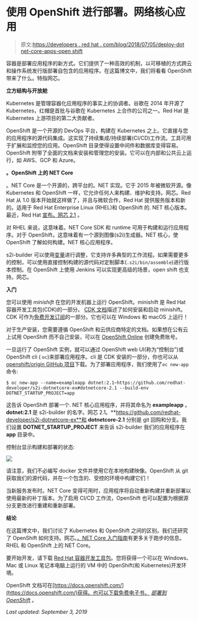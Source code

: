 # 使用 OpenShift 进行部署。网络核心应用

> 原文:[https://developers . red hat . com/blog/2018/07/05/deploy-dot net-core-apps-open shift](https://developers.redhat.com/blog/2018/07/05/deploy-dotnet-core-apps-openshift)

容器是部署应用程序的新方式。它们提供了一种高效的机制，以可移植的方式跨云和操作系统发行版部署自包含的应用程序。在这篇博文中，我们将看看 OpenShift 带来了什么。特指网芯。

**立方结构与开放舱**

Kubernetes 是管理容器化应用程序的事实上的协调者。谷歌在 2014 年开源了 Kubernetes，红帽是首批与谷歌在 Kubernetes 上合作的公司之一。Red Hat 是 Kubernetes 上游项目的第二大贡献者。

OpenShift 是一个开源的 DevOps 平台，构建在 Kubernetes 之上。它直接与您的应用程序的源代码集成。这实现了持续集成/持续部署(CI/CD)工作流。工具可用于扩展和监控您的应用。OpenShift 目录使得设置中间件和数据库变得容易。OpenShift 附带了全面的文档来安装和管理您的安装。它可以在内部和公共云上运行，如 AWS、GCP 和 Azure。

**。OpenShift 上的 NET Core**

。NET Core 是一个开源的，跨平台的。NET 实现。它于 2015 年被微软开源。像 Kubernetes 和 OpenShift 一样，它允许任何人来构建、维护和支持。网芯。Red Hat 从 1.0 版本开始就这样做了，并且与微软合作，Red Hat 提供服务版本和新的。适用于 Red Hat Enterprise Linux (RHEL)和 OpenShift 的. NET 核心版本。最近，Red Hat [宣布。网芯 2.1](https://developers.redhat.com/blog/2018/06/14/announcing-net-core-2-1-for-red-hat-platforms/) 。

对 RHEL 来说，这意味着。NET Core SDK 和 runtime 可用于构建和运行应用程序。对于 OpenShift，这意味着有一个源到图像(s2i)生成器。NET 核心，使 OpenShift 了解如何构建。NET 核心应用程序。

s2i-builder 可以使用[变量](https://access.redhat.com/documentation/en-us/net_core/2.1/html/getting_started_guide/gs_dotnet_on_openshift#gs_env-var)进行调整，它支持许多典型的工作流程。如果需要更多的控制，可以使用直接控制构建的源代码对定制脚本(`.s2i/bin/assemble`)进行版本控制。在 OpenShift 上使用 Jenkins 可以实现更高级的场景，open shift 也支持。网芯。

**入门**

您可以使用 *minishift* 在您的开发机器上运行 OpenShift。minishift 是 Red Hat 容器开发工具包(CDK)的一部分。 [CDK 文档](https://access.redhat.com/documentation/en-us/red_hat_container_development_kit/3.1/html/getting_started_guide/getting_started_with_container_development_kit#quickstart)描述了如何安装和启动 minishift。CDK 可作为[免费开发订阅](https://developers.redhat.com/blog/2018/01/19/command-line-heros-podcast/)的一部分。它也可以在 Windows 和 macOS 上运行！

对于生产安装，您需要遵循 OpenShift 和云供应商特定的文档。如果想在公有云上试用 OpenShift 而不自己安装，可以在 [OpenShift Online](https://manage.openshift.com/) 创建免费账号。

一旦运行了 OpenShift 实例，就可以通过 OpenShift web UI(称为“控制台”)或 OpenShift cli ( `oc`)来部署应用程序。cli 是 CDK 安装的一部分，你也可以从 [openshift/origin GitHub 项目](https://github.com/openshift/origin/releases)下载。为了部署应用程序，我们使用了`oc new-app`命令:

```
$ oc new-app --name=exampleapp dotnet:2.1~https://github.com/redhat-developer/s2i-dotnetcore-ex#dotnetcore-2.1 --build-env DOTNET_STARTUP_PROJECT=app
```

这告诉 OpenShift 部署一个. NET 核心应用程序，并将其命名为 **exampleapp** 。 **dotnet:2.1** 是 s2i-builder 的名字。网芯 2.1。**https://github.com/redhat-developer/s2i-dotnetcore-ex**和 **dotnetcore-2.1** 分别是 git 回购和分支。我们设置 **DOTNET_STARTUP_PROJECT** 来告诉 s2i-builder 我们的应用程序在 **app** 目录中。

控制台显示构建和部署的状态:

![](../Images/a3fdbdebb2d3b8effe8f99e548d7e2d2.png)

请注意，我们不必编写 docker 文件并使用它在本地构建映像。OpenShift 从 git 获取我们的源代码，并在一个包含的、受控的环境中构建它们！

当新服务发布时。NET Core 变得可用时，应用程序将自动重新构建并重新部署以使用最新的补丁版本。为了启用 CI/CD 工作流，OpenShift 也可以配置为根据源分支更改进行重建和重新部署。

**结论**

在这篇博文中，我们讨论了 Kubernetes 和 OpenShift 之间的区别。我们还研究了 OpenShift 如何支持。网芯。[。NET Core 入门指南](https://access.redhat.com/documentation/en-us/net_core/2.1/html/getting_started_guide/index)有更多关于跑步的信息。RHEL 和 OpenShift 上的 NET Core。

要开始开发，请下载 [Red Hat 容器开发工具包](https://developers.redhat.com/products/cdk/overview/)。您将获得一个可以在 Windows、Mac 或 Linux 笔记本电脑上运行的 VM 中的 OpenShift(和 Kubernetes)开发环境。

OpenShift 文档可在[https://docs.openshift.com/](https://docs.openshift.com/)获得。也可以下载免费电子书， [*部署到 OpenShift*](https://www.openshift.com/deploying-to-openshift/) 。

*Last updated: September 3, 2019*